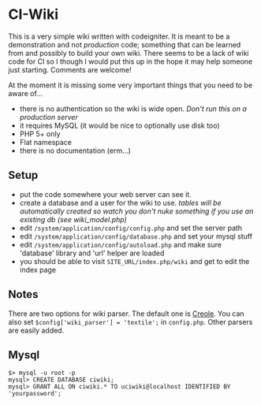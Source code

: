 CI-Wiki
======

This is a very simple wiki written with codeigniter. It is meant to be
a demonstration and not *production* code; something that can be learned
from and possibly to build your own wiki. There seems to be a lack of wiki
code for CI so I though I would put this up in the hope it may help someone
just starting. Comments are welcome!
 
At the moment it is missing some very important things that you need to be 
aware of...

  * there is no authentication so the wiki is wide open. *Don't run this
    on a production server*
  * it requires MySQL (it would be nice to optionally use disk too)
  * PHP 5+ only
  * Flat namespace
  * there is no documentation (erm...)

Setup
-----

 * put the code somewhere your web server can see it.
 * create a database and a user for the wiki to use. *tables will be automatically created so watch you don't nuke something if you use an existing db (see wiki_model.php)*
 * edit `/system/application/config/config.php` and set the server path
 * edit `/system/application/config/database.php` and set your mysql stuff 
 * edit `/system/application/config/autoload.php` and make sure 'database' library and 'url' helper are loaded
 * you should be able to visit `SITE_URL/index.php/wiki` and get to edit the index page


Notes
-----
 
There are two options for wiki parser. The default one is 
[Creole](http://www.wikicreole.org/). You can also set 
`$config['wiki_parser'] = 'textile';` in `config.php`. 
Other parsers are easily added.

Mysql
-----

    $> mysql -u root -p
    mysql> CREATE DATABASE ciwiki;
    mysql> GRANT ALL ON ciwiki.* TO uciwiki@localhost IDENTIFIED BY 'yourpassword';